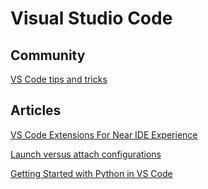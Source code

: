 # Visual Studio Code

## Community
[VS Code tips and tricks](https://vscodecandothat.com/)

## Articles
[VS Code Extensions For Near IDE Experience](https://medium.com/@spp020/vs-code-extensions-for-complete-ide-experience-bca5bb2f0f90)

[Launch versus attach configurations](https://code.visualstudio.com/docs/editor/debugging#_launch-versus-attach-configurations)

[Getting Started with Python in VS Code](https://code.visualstudio.com/docs/python/python-tutorial)
